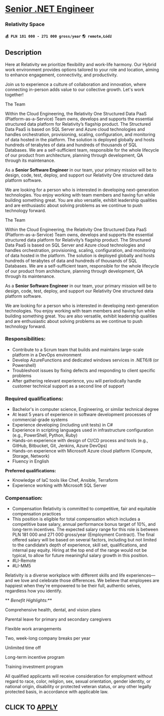 # [Senior .NET Engineer](https://www.remotewlb.com/apply/senior-net-engineer-122432)  
### Relativity Space  
#### `💰 PLN 181 000 - 271 000 gross/year` `🌎 remote,Łódź`  

## Description

Here at Relativity we prioritize flexibility and work-life harmony. Our Hybrid work environment provides options tailored to your role and location, aiming to enhance engagement, connectivity, and productivity.

Join us to experience a culture of collaboration and innovation, where connecting in-person adds value to our collective growth. Let's work together!

  

The Team

Within the Cloud Engineering, the Relativity One Structured Data PaaS (Platform-as-a-Service) Team owns, develops and supports the essential structured data platform for Relativity’s flagship product. The Structured Data PaaS is based on SQL Server and Azure cloud technologies and handles orchestration, provisioning, scaling, configuration, and monitoring of data hosted in the platform. The solution is deployed globally and hosts hundreds of terabytes of data and hundreds of thousands of SQL Databases. We are a self-sufficient team, responsible for the whole lifecycle of our product from architecture, planning through development, QA through its maintenance.

As a **Senior Software Engineer** in our team, your primary mission will be to design, code, test, deploy, and support our Relativity One structured data platform software.

We are looking for a person who is interested in developing next-generation technologies. You enjoy working with team members and having fun while building something great. You are also versatile, exhibit leadership qualities and are enthusiastic about solving problems as we continue to push technology forward.

  

The Team

Within the Cloud Engineering, the Relativity One Structured Data PaaS (Platform-as-a-Service) Team owns, develops and supports the essential structured data platform for Relativity’s flagship product. The Structured Data PaaS is based on SQL Server and Azure cloud technologies and handles orchestration, provisioning, scaling, configuration, and monitoring of data hosted in the platform. The solution is deployed globally and hosts hundreds of terabytes of data and hundreds of thousands of SQL Databases. We are a self-sufficient team, responsible for the whole lifecycle of our product from architecture, planning through development, QA through its maintenance.

As a **Senior Software Engineer** in our team, your primary mission will be to design, code, test, deploy, and support our Relativity One structured data platform software.

We are looking for a person who is interested in developing next-generation technologies. You enjoy working with team members and having fun while building something great. You are also versatile, exhibit leadership qualities and are enthusiastic about solving problems as we continue to push technology forward.

  

### Responsibilities:

* Contribute to a Scrum team that builds and maintains large-scale platform in a DevOps environment 
* Develop AzureFunctions and dedicated windows services in .NET6/8 (or Powershell) 
* Troubleshoot issues by fixing defects and responding to client specific problems 
* After gathering relevant experience, you will periodically handle customer technical support as a second line of support 

  

### Required qualifications:

* Bachelor's in computer science, Engineering, or similar technical degree 
* At least 5 years of experience in software development processes of commercial-grade systems 
* Experience developing (including unit tests) in C# 
* Experience in scripting languages used in infrastructure configuration (e.g., PowerShell, Python, Ruby) 
* Hands-on experience with design of CI/CD process and tools (e.g., GitHub, Bitbucket, Git, Jenkins, Azure DevOps)
* Hands-on experience with Microsoft Azure cloud platform (Compute, Storage, Network)
* Fluency in English 

**Preferred qualifications:**

* Knowledge of IaC tools like Chef, Ansible, Terraform 
* Experience working with Microsoft SQL Server 

  

### Compensation:

* Compensation Relativity is committed to competitive, fair and equitable compensation practices
* This position is eligible for total compensation which includes a competitive base salary, annual performance bonus target of 10%, and long-term incentives. The expected salary range for this role is between PLN 181 000 and 271 000 gross/year (Employment Contract). The final offered salary will be based on several factors, including but not limited to the candidate’s depth of experience, skill set, qualifications, and internal pay equity. Hiring at the top end of the range would not be typical, to allow for future meaningful salary growth in this position.
* #LI-Remote
* #LI-MM5

  

Relativity is a diverse workplace with different skills and life experiences—and we love and celebrate those differences. We believe that employees are happiest when they're empowered to be their full, authentic selves, regardless how you identify.

  

 ** _Benefit Highlights:_**

Comprehensive health, dental, and vision plans

Parental leave for primary and secondary caregivers

Flexible work arrangements

Two, week-long company breaks per year

Unlimited time off

Long-term incentive program

Training investment program

  

All qualified applicants will receive consideration for employment without regard to race, color, religion, sex, sexual orientation, gender identity, or national origin, disability or protected veteran status, or any other legally protected basis, in accordance with applicable law.

  

  

  
## CLICK TO [APPLY](https://www.remotewlb.com/apply/senior-net-engineer-122432)

